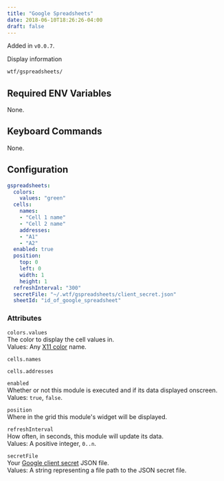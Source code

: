 ```yaml
---
title: "Google Spreadsheets"
date: 2018-06-10T18:26:26-04:00
draft: false
---
```


Added in `v0.0.7`.

Display information

```bash
wtf/gspreadsheets/
```

## Required ENV Variables

None.

## Keyboard Commands

None.

## Configuration

```yaml
gspreadsheets:
  colors:
    values: "green"
  cells:
    names:
    - "Cell 1 name"
    - "Cell 2 name"
    addresses:
    - "A1"
    - "A2"
  enabled: true
  position:
    top: 0
    left: 0
    width: 1
    height: 1
  refreshInterval: "300"
  secretFile: "~/.wtf/gspreadsheets/client_secret.json"
  sheetId: "id_of_google_spreadsheet"
```

### Attributes

`colors.values` <br />
The color to display the cell values in. <br />
Values: Any <a href="https://en.wikipedia.org/wiki/X11_color_names">X11 color</a> name.

`cells.names` <br />

`cells.addresses` <br />

`enabled` <br />
Whether or not this module is executed and if its data displayed onscreen. <br />
Values: `true`, `false`.

`position` <br />
Where in the grid this module's widget will be displayed. <br />

`refreshInterval` <br />
How often, in seconds, this module will update its data. <br />
Values: A positive integer, `0..n`.

`secretFile` <br />
Your <a href="https://developers.google.com/sheets/api/quickstart/go">Google client secret</a> JSON file. <br />
Values: A string representing a file path to the JSON secret file.
